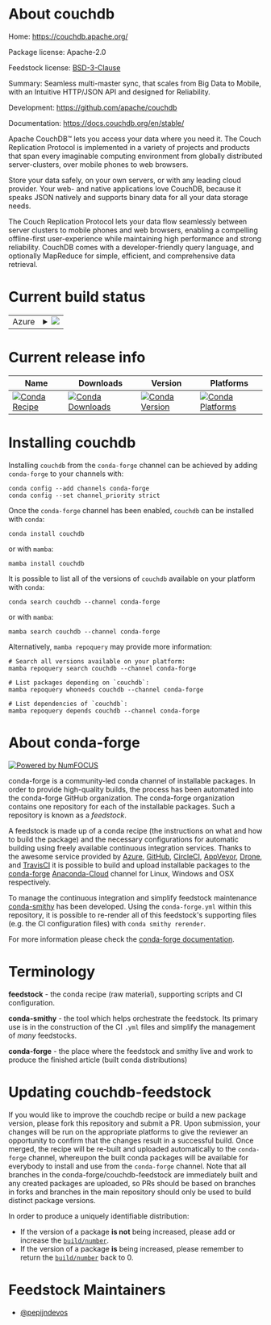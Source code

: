 About couchdb
=============

Home: https://couchdb.apache.org/

Package license: Apache-2.0

Feedstock license: [BSD-3-Clause](https://github.com/conda-forge/couchdb-feedstock/blob/main/LICENSE.txt)

Summary: Seamless multi-master sync, that
scales from Big Data to Mobile,
with an Intuitive HTTP/JSON API
and designed for Reliability.


Development: https://github.com/apache/couchdb

Documentation: https://docs.couchdb.org/en/stable/

Apache CouchDB™ lets you access your data where you need it. The Couch Replication Protocol is implemented in a variety of projects and products that span every imaginable computing environment from globally distributed server-clusters, over mobile phones to web browsers.

Store your data safely, on your own servers, or with any leading cloud provider. Your web- and native applications love CouchDB, because it speaks JSON natively and supports binary data for all your data storage needs.

The Couch Replication Protocol lets your data flow seamlessly between server clusters to mobile phones and web browsers, enabling a compelling offline-first user-experience while maintaining high performance and strong reliability. CouchDB comes with a developer-friendly query language, and optionally MapReduce for simple, efficient, and comprehensive data retrieval.


Current build status
====================


<table>
    
  <tr>
    <td>Azure</td>
    <td>
      <details>
        <summary>
          <a href="https://dev.azure.com/conda-forge/feedstock-builds/_build/latest?definitionId=16389&branchName=main">
            <img src="https://dev.azure.com/conda-forge/feedstock-builds/_apis/build/status/couchdb-feedstock?branchName=main">
          </a>
        </summary>
        <table>
          <thead><tr><th>Variant</th><th>Status</th></tr></thead>
          <tbody><tr>
              <td>linux_64_openssl1.1.1</td>
              <td>
                <a href="https://dev.azure.com/conda-forge/feedstock-builds/_build/latest?definitionId=16389&branchName=main">
                  <img src="https://dev.azure.com/conda-forge/feedstock-builds/_apis/build/status/couchdb-feedstock?branchName=main&jobName=linux&configuration=linux%20linux_64_openssl1.1.1" alt="variant">
                </a>
              </td>
            </tr><tr>
              <td>linux_64_openssl3</td>
              <td>
                <a href="https://dev.azure.com/conda-forge/feedstock-builds/_build/latest?definitionId=16389&branchName=main">
                  <img src="https://dev.azure.com/conda-forge/feedstock-builds/_apis/build/status/couchdb-feedstock?branchName=main&jobName=linux&configuration=linux%20linux_64_openssl3" alt="variant">
                </a>
              </td>
            </tr><tr>
              <td>osx_64_openssl1.1.1</td>
              <td>
                <a href="https://dev.azure.com/conda-forge/feedstock-builds/_build/latest?definitionId=16389&branchName=main">
                  <img src="https://dev.azure.com/conda-forge/feedstock-builds/_apis/build/status/couchdb-feedstock?branchName=main&jobName=osx&configuration=osx%20osx_64_openssl1.1.1" alt="variant">
                </a>
              </td>
            </tr><tr>
              <td>osx_64_openssl3</td>
              <td>
                <a href="https://dev.azure.com/conda-forge/feedstock-builds/_build/latest?definitionId=16389&branchName=main">
                  <img src="https://dev.azure.com/conda-forge/feedstock-builds/_apis/build/status/couchdb-feedstock?branchName=main&jobName=osx&configuration=osx%20osx_64_openssl3" alt="variant">
                </a>
              </td>
            </tr><tr>
              <td>win_64</td>
              <td>
                <a href="https://dev.azure.com/conda-forge/feedstock-builds/_build/latest?definitionId=16389&branchName=main">
                  <img src="https://dev.azure.com/conda-forge/feedstock-builds/_apis/build/status/couchdb-feedstock?branchName=main&jobName=win&configuration=win%20win_64_" alt="variant">
                </a>
              </td>
            </tr>
          </tbody>
        </table>
      </details>
    </td>
  </tr>
</table>

Current release info
====================

| Name | Downloads | Version | Platforms |
| --- | --- | --- | --- |
| [![Conda Recipe](https://img.shields.io/badge/recipe-couchdb-green.svg)](https://anaconda.org/conda-forge/couchdb) | [![Conda Downloads](https://img.shields.io/conda/dn/conda-forge/couchdb.svg)](https://anaconda.org/conda-forge/couchdb) | [![Conda Version](https://img.shields.io/conda/vn/conda-forge/couchdb.svg)](https://anaconda.org/conda-forge/couchdb) | [![Conda Platforms](https://img.shields.io/conda/pn/conda-forge/couchdb.svg)](https://anaconda.org/conda-forge/couchdb) |

Installing couchdb
==================

Installing `couchdb` from the `conda-forge` channel can be achieved by adding `conda-forge` to your channels with:

```
conda config --add channels conda-forge
conda config --set channel_priority strict
```

Once the `conda-forge` channel has been enabled, `couchdb` can be installed with `conda`:

```
conda install couchdb
```

or with `mamba`:

```
mamba install couchdb
```

It is possible to list all of the versions of `couchdb` available on your platform with `conda`:

```
conda search couchdb --channel conda-forge
```

or with `mamba`:

```
mamba search couchdb --channel conda-forge
```

Alternatively, `mamba repoquery` may provide more information:

```
# Search all versions available on your platform:
mamba repoquery search couchdb --channel conda-forge

# List packages depending on `couchdb`:
mamba repoquery whoneeds couchdb --channel conda-forge

# List dependencies of `couchdb`:
mamba repoquery depends couchdb --channel conda-forge
```


About conda-forge
=================

[![Powered by
NumFOCUS](https://img.shields.io/badge/powered%20by-NumFOCUS-orange.svg?style=flat&colorA=E1523D&colorB=007D8A)](https://numfocus.org)

conda-forge is a community-led conda channel of installable packages.
In order to provide high-quality builds, the process has been automated into the
conda-forge GitHub organization. The conda-forge organization contains one repository
for each of the installable packages. Such a repository is known as a *feedstock*.

A feedstock is made up of a conda recipe (the instructions on what and how to build
the package) and the necessary configurations for automatic building using freely
available continuous integration services. Thanks to the awesome service provided by
[Azure](https://azure.microsoft.com/en-us/services/devops/), [GitHub](https://github.com/),
[CircleCI](https://circleci.com/), [AppVeyor](https://www.appveyor.com/),
[Drone](https://cloud.drone.io/welcome), and [TravisCI](https://travis-ci.com/)
it is possible to build and upload installable packages to the
[conda-forge](https://anaconda.org/conda-forge) [Anaconda-Cloud](https://anaconda.org/)
channel for Linux, Windows and OSX respectively.

To manage the continuous integration and simplify feedstock maintenance
[conda-smithy](https://github.com/conda-forge/conda-smithy) has been developed.
Using the ``conda-forge.yml`` within this repository, it is possible to re-render all of
this feedstock's supporting files (e.g. the CI configuration files) with ``conda smithy rerender``.

For more information please check the [conda-forge documentation](https://conda-forge.org/docs/).

Terminology
===========

**feedstock** - the conda recipe (raw material), supporting scripts and CI configuration.

**conda-smithy** - the tool which helps orchestrate the feedstock.
                   Its primary use is in the construction of the CI ``.yml`` files
                   and simplify the management of *many* feedstocks.

**conda-forge** - the place where the feedstock and smithy live and work to
                  produce the finished article (built conda distributions)


Updating couchdb-feedstock
==========================

If you would like to improve the couchdb recipe or build a new
package version, please fork this repository and submit a PR. Upon submission,
your changes will be run on the appropriate platforms to give the reviewer an
opportunity to confirm that the changes result in a successful build. Once
merged, the recipe will be re-built and uploaded automatically to the
`conda-forge` channel, whereupon the built conda packages will be available for
everybody to install and use from the `conda-forge` channel.
Note that all branches in the conda-forge/couchdb-feedstock are
immediately built and any created packages are uploaded, so PRs should be based
on branches in forks and branches in the main repository should only be used to
build distinct package versions.

In order to produce a uniquely identifiable distribution:
 * If the version of a package **is not** being increased, please add or increase
   the [``build/number``](https://docs.conda.io/projects/conda-build/en/latest/resources/define-metadata.html#build-number-and-string).
 * If the version of a package **is** being increased, please remember to return
   the [``build/number``](https://docs.conda.io/projects/conda-build/en/latest/resources/define-metadata.html#build-number-and-string)
   back to 0.

Feedstock Maintainers
=====================

* [@pepijndevos](https://github.com/pepijndevos/)

